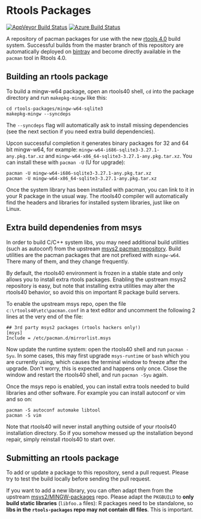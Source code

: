 # Rtools Packages

[![AppVeyor Build Status](https://ci.appveyor.com/api/projects/status/github/r-windows/rtools-packages?branch=master)](https://ci.appveyor.com/project/jeroen/rtools-packages)
[![Azure Build Status](https://dev.azure.com/r-windows/rtools-packages/_apis/build/status/r-windows.rtools-packages?branchName=master)](https://dev.azure.com/r-windows/rtools-packages/_build/latest?definitionId=1&branchName=master)

A repository of pacman packages for use with the new [rtools 4.0](https://cran.r-project.org/bin/windows/Rtools/) build system. Successful builds from the master branch of this repository are automatically deployed on [bintray](https://dl.bintray.com/rtools/) and become directly available in the `pacman` tool in Rtools 4.0.


## Building an rtools package

To build a mingw-w64 package, open an rtools40 shell, `cd` into the package directory and run `makepkg-mingw` like this:

```
cd rtools-packages/mingw-w64-sqlite3
makepkg-mingw --syncdeps
```

The `--syncdeps` flag will automatically ask to install missing dependencies (see the next section if you need extra build dependencies).

Upcon successful completion it generates binary packages for 32 and 64 bit mingw-w64, for example: `mingw-w64-i686-sqlite3-3.27.1-any.pkg.tar.xz` and `mingw-w64-x86_64-sqlite3-3.27.1-any.pkg.tar.xz`. You can install these with `pacman -U` (U for upgrade):

```
pacman -U mingw-w64-i686-sqlite3-3.27.1-any.pkg.tar.xz
pacman -U mingw-w64-x86_64-sqlite3-3.27.1-any.pkg.tar.xz
```

Once the system library has been installed with pacman, you can link to it in your R package in the usual way. The rtools40 compiler will automatically find the headers and libraries for installed system libraries, just like on Linux.


## Extra build dependenies from msys

In order to build C/C++ system libs, you may need additional build utilities (such as autoconf) from the upstream [msys2 pacman repository](https://packages.msys2.org/). Build utilities are the pacman packages that are not prefixed with `mingw-w64`. There many of them, and they change frequently.

By default, the rtools40 environment is frozen in a stable state and only allows you to install extra rtools packages. Enabling the upstream msys2 repository is easy, but note that installing extra utilities may alter the rtools40 behavior, so avoid this on important R package build servers.

To enable the upstream msys repo, open the file `c:\rtools40\etc\pacman.conf` in a text editor and uncomment the following 2 lines at the very end of the file:

```
## 3rd party msys2 packages (rtools hackers only!)
[msys]
Include = /etc/pacman.d/mirrorlist.msys
```

Now update the runtime system: open the rtools40 shell and run `pacman -Syu`. In some cases, this may first upgrade `msys-runtime` or `bash` which you are currently using, which causes the terminal window to freeze after the upgrade. Don't worry, this is expected and happens only once. Close the window and restart the rtools40 shell, and run `pacman -Syu` again.

Once the msys repo is enabled, you can install extra tools needed to build libraries and other software. For example you can install autoconf or vim and so on:

```
pacman -S autoconf automake libtool
pacman -S vim
```

Note that rtools40 will never install anything outside of your rtools40 installation directory. So if you somehow messed up the installation beyond repair, simply reinstall rtools40 to start over.


## Submitting an rtools package

To add or update a package to this repository, send a pull request. Please try to test the build locally before sending the pull request. 

If you want to add a new library, you can often adapt them from the upstream [msys2/MINGW-packages](https://github.com/msys2/MINGW-packages) repo. Please adapt the `PKGBUILD` to __only build static libraries__ (`libfoo.a` files): R packages need to be standalone, so __libs in the `rtools-packages` repo may not contain dll files__. This is important.
